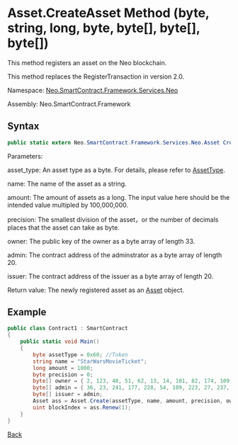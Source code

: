 # Asset.CreateAsset Method (byte, string, long, byte, byte[], byte[], byte[])

This method registers an asset on the Neo blockchain.

This method replaces the RegisterTransaction in version 2.0.

Namespace: [Neo.SmartContract.Framework.Services.Neo](../../neo.md)

Assembly: Neo.SmartContract.Framework

## Syntax

```c#
public static extern Neo.SmartContract.Framework.Services.Neo.Asset Create(byte asset_type, string name, long amount, byte precision, byte[] owner, byte[] admin, byte[] issuer)
```

Parameters:

asset_type: An asset type as a byte. For details, please refer to [AssetType](../Asset/AssetType.md).

name: The name of the asset as a string.

amount: The amount of assets as a long. The input value here should be the intended value multipled by 100,000,000.

precision: The smallest division of the asset，or the number of decimals places that the asset can take as byte.

owner: The public key of the owner as a byte array of length 33.

admin: The contract address of the adminstrator as a byte array of length 20.

issuer: The contract address of the issuer as a byte array of length 20.

Return value: The newly registered asset as an [Asset](../Asset.md) object.

## Example

```c#
public class Contract1 : SmartContract
{
    public static void Main()
    {
        byte assetType = 0x60; //Token
        string name = "StarWarsMovieTicket";
        long amount = 1000;
        byte precision = 0;
        byte[] owner = { 2, 123, 48, 51, 62, 13, 14, 101, 82, 174, 109, 29, 169, 249, 64, 159, 85, 30, 53, 238, 151, 25, 48, 94, 148, 93, 196, 220, 186, 153, 132, 86, 202 };
        byte[] admin = { 36, 23, 241, 177, 228, 54, 109, 223, 27, 237, 139, 54, 207, 38, 132, 101, 172, 3, 10, 73 };
        byte[] issuer = admin;
        Asset ass = Asset.Create(assetType, name, amount, precision, owner, admin, issuer);
        uint blockIndex = ass.Renew(1);
    }
}
```



[Back](../Asset.md)